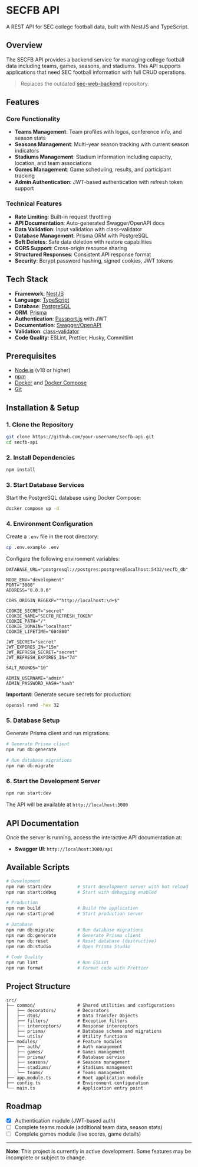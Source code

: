 # SECFB API

A REST API for SEC college football data, built with NestJS and TypeScript.

## Overview

The SECFB API provides a backend service for managing college football data including teams, games, seasons, and stadiums. This API supports applications that need SEC football information with full CRUD operations.

> Replaces the outdated [sec-web-backend](https://github.com/jcbura/sec-web-backend) repository.

## Features

### Core Functionality

- **Teams Management**: Team profiles with logos, conference info, and season stats
- **Seasons Management**: Multi-year season tracking with current season indicators
- **Stadiums Management**: Stadium information including capacity, location, and team associations
- **Games Management**: Game scheduling, results, and participant tracking
- **Admin Authentication**: JWT-based authentication with refresh token support

### Technical Features

- **Rate Limiting**: Built-in request throttling
- **API Documentation**: Auto-generated Swagger/OpenAPI docs
- **Data Validation**: Input validation with class-validator
- **Database Management**: Prisma ORM with PostgreSQL
- **Soft Deletes**: Safe data deletion with restore capabilities
- **CORS Support**: Cross-origin resource sharing
- **Structured Responses**: Consistent API response format
- **Security**: Bcrypt password hashing, signed cookies, JWT tokens

## Tech Stack

- **Framework**: [NestJS](https://nestjs.com/)
- **Language**: [TypeScript](https://www.typescriptlang.org/)
- **Database**: [PostgreSQL](https://www.postgresql.org/)
- **ORM**: [Prisma](https://www.prisma.io/)
- **Authentication**: [Passport.js](https://www.passportjs.org/) with JWT
- **Documentation**: [Swagger/OpenAPI](https://swagger.io/)
- **Validation**: [class-validator](https://github.com/typestack/class-validator)
- **Code Quality**: ESLint, Prettier, Husky, Commitlint

## Prerequisites

- [Node.js](https://nodejs.org/) (v18 or higher)
- [npm](https://www.npmjs.com/)
- [Docker](https://www.docker.com/) and [Docker Compose](https://docs.docker.com/compose/)
- [Git](https://git-scm.com/)

## Installation & Setup

### 1. Clone the Repository

```bash
git clone https://github.com/your-username/secfb-api.git
cd secfb-api
```

### 2. Install Dependencies

```bash
npm install
```

### 3. Start Database Services

Start the PostgreSQL database using Docker Compose:

```bash
docker compose up -d
```

### 4. Environment Configuration

Create a `.env` file in the root directory:

```bash
cp .env.example .env
```

Configure the following environment variables:

```env
DATABASE_URL="postgresql://postgres:postgres@localhost:5432/secfb_db"

NODE_ENV="development"
PORT="3000"
ADDRESS="0.0.0.0"

CORS_ORIGIN_REGEXP="^http://localhost:\d+$"

COOKIE_SECRET="secret"
COOKIE_NAME="SECFB_REFRESH_TOKEN"
COOKIE_PATH="/"
COOKIE_DOMAIN="localhost"
COOKIE_LIFETIME="604800"

JWT_SECRET="secret"
JWT_EXPIRES_IN="15m"
JWT_REFRESH_SECRET="secret"
JWT_REFRESH_EXPIRES_IN="7d"

SALT_ROUNDS="10"

ADMIN_USERNAME="admin"
ADMIN_PASSWORD_HASH="hash"
```

**Important:** Generate secure secrets for production:

```bash
openssl rand -hex 32
```

### 5. Database Setup

Generate Prisma client and run migrations:

```bash
# Generate Prisma client
npm run db:generate

# Run database migrations
npm run db:migrate
```

### 6. Start the Development Server

```bash
npm run start:dev
```

The API will be available at `http://localhost:3000`

## API Documentation

Once the server is running, access the interactive API documentation at:

- **Swagger UI**: `http://localhost:3000/api`

## Available Scripts

```bash
# Development
npm run start:dev          # Start development server with hot reload
npm run start:debug        # Start with debugging enabled

# Production
npm run build              # Build the application
npm run start:prod         # Start production server

# Database
npm run db:migrate         # Run database migrations
npm run db:generate        # Generate Prisma client
npm run db:reset           # Reset database (destructive)
npm run db:studio          # Open Prisma Studio

# Code Quality
npm run lint               # Run ESLint
npm run format             # Format code with Prettier
```

## Project Structure

```
src/
├── common/                # Shared utilities and configurations
│   ├── decorators/        # Decorators
│   ├── dtos/              # Data Transfer Objects
│   ├── filters/           # Exception filters
│   ├── interceptors/      # Response interceptors
│   ├── prisma/            # Database schema and migrations
│   └── utils/             # Utility functions
├── modules/               # Feature modules
│   ├── auth/              # Auth management
│   ├── games/             # Games management
│   ├── prisma/            # Database service
│   ├── seasons/           # Seasons management
│   ├── stadiums/          # Stadiums management
│   └── teams/             # Teams management
├── app.module.ts          # Root application module
├── config.ts              # Environment configuration
└── main.ts                # Application entry point
```

## Roadmap

- [x] Authentication module (JWT-based auth)
- [ ] Complete teams module (additional team data, season stats)
- [ ] Complete games module (live scores, game details)

---

**Note**: This project is currently in active development. Some features may be incomplete or subject to change.
